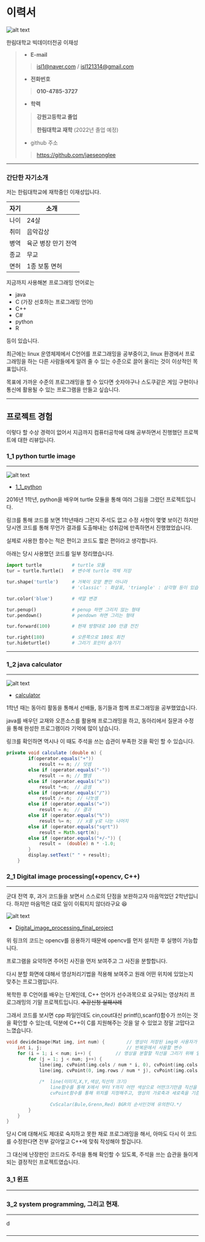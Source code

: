 # 이력서

![alt text](resume_image.png)

한림대학교 빅데이터전공 이재성
> - __E-mail__
>> isl1@naver.com / isl121314@gmail.com
> - __전화번호__
>> __010-4785-3727__
> 
> - __학력__
>> __강원고등학교 졸업__
>>
>> __한림대학교 재학__ (2022년 졸업 예정)
> - github 주소
>> https://github.com/jaeseonglee
>
---
### 간단한 자기소개
저는 한림대학교에 재학중인 이재성입니다.

|자기|소개|
|-----|-----|
|나이| 24살|
|취미| 음악감상|
|병역| 육군 병장 만기 전역|
|종교| 무교|
|면허|1종 보통 면허|

지금까지 사용해본 프로그래밍 언어로는
- java
- C (가장 선호하는 프로그래밍 언어)
- C++
- C#
- python
- R

등이 있습니다.

최근에는 linux 운영체제에서 C언어를 프로그래밍을 공부중이고, linux 환경에서 프로그래밍을 하는 다른 사람들에게 알려 줄 수 있는 수준으로 끌어 올리는 것이 이상적인 목표입니다.

 목표에 가까운 수준의 프로그래밍을 할 수 있다면 숫자야구나 스도쿠같은 게임 구현이나 통신에 활용될 수 있는 프로그램을 만들고 싶습니다.

---
## 프로젝트 경험
이렇다 할 수상 경력이 없어서 지금까지 컴퓨터공학에 대해 공부하면서 진행했던 프로젝트에 대한 리뷰입니다.

### 1_1 python turtle image
---
![alt text](Python_turtle_image.png)

- [1_1_python](https://github.com/jaeseonglee/1_1_python)

2016년 1학년, python을 배우며 turtle 모듈을 통해 여러 그림을 그렸던 프로젝트입니다.

링크를 통해 코드를 보면 1학년때라 그런지 주석도 없고 수정 사항이 몇몇 보이긴 하지만 당시엔 코드를 통해 무언가 결과를 도출해내는 성취감에 만족하면서 진행했었습니다.

실제로 사용한 함수는 적은 편이고 코드도 짧은 편이라고 생각합니다.

아래는 당시 사용했던 코드를 일부 정리했습니다.
```python
import turtle           # turtle 모듈
tur = turtle.Turtle()   # 변수에 turtle 객체 저장

tur.shape('turtle')     # 거북이 모양 뿐만 아니라 
                        # 'classic' : 화살표, 'triangle' : 삼각형 등이 있습니다.

tur.color('blue')       # 색깔 변경 

tur.penup()             # penup 하면 그리지 않는 형태
tur.pendown()           # pendown 하면 그리는 형태

tur.forward(100)        # 현재 방향대로 100 만큼 전진

tur.right(180)          # 오른쪽으로 180도 회전
tur.hideturtle()        # 그리기 포인터 숨기기
```


---
### 1_2 java calculator
---
![alt text](HUS_calculator.png)
- [calculator](https://github.com/jaeseonglee/1-1-Eclipse-File/blob/master/H.U.S/Calculator.java)

1학년 때는 동아리 활동을 통해서 선배들, 동기들과 함께 프로그래밍을 공부했었습니다.

java를 배우던 교재와 오픈소스를 활용해 프로그래밍을 하고, 동아리에서 질문과 수정을 통해 완성한 프로그램이라 기억에 많이 남습니다.

링크를 확인하면 역시나 이 때도 주석을 쓰는 습관이 부족한 것을 확인 할 수 있습니다.
```java
private void calculate (double n) {
		if(operator.equals("+"))
			result += n; // 덧셈   
		else if (operator.equals("-"))
			result -= n; // 뺄셈
		else if (operator.equals("x"))
			result *=n;  // 곱셈
		else if (operator.equals("/"))
			result /= n;  // 나눗셈
		else if (operator.equals("="))
			result = n;  // 결과
		else if (operator.equals("%"))
			result %= n;  // x를 y로 나눈 나머지
		else if (operator.equals("sqrt")) 
			result = Math.sqrt(n);
		else if (operator.equals("+/-")) {
			result =  (double) n * -1.0;
		}
		display.setText(" " + result);
	}
```

### 2_1 Digital image processing(+opencv, C++)
---
군대 전역 후, 과거 코드들을 보면서 스스로의 단점을 보완하고자 마음먹었던 2학년입니다. 하지만 마음먹은 대로 일이 이뤄지지 않더라구요 :laughing:

![alt text](digital_image_processing.png)

- [Digital_image_processing_final_project](https://github.com/jaeseonglee/2-1-Digital-Image-Processing/blob/master/Final_Project/main.cpp)

위 링크의 코드는 opencv를 응용하기 때문에 opencv를 먼저 설치한 후 실행이 가능합니다.

프로그램을 요약하면 주어진 사진을 먼저 보여주고 그 사진을 분할합니다.

다시 분할 화면에 대해서 영상처리기법을 적용해 보여주고 원래 어떤 위치에 있었는지 맞추는 프로그램입니다.

복학한 후 C언어를 배우는 단계인데, C++ 언어가 선수과목으로 요구되는 영상처리 프로그래밍의 기말 프로젝트입니다. ~~수강신청 실패사례~~

그래서 코드를 보시면 cpp 파일인데도 cin,cout대신 printf(),scanf()함수가 쓰이는 것을 확인할 수 있는데, 덕분에 C++이 C를 지원해주는 것을 알 수 있었고 정말 고맙다고 느꼈습니다.

```c++
void devideImage(Mat img, int num) {		// 영상이 저장된 img와 사용자가 입력한 정수 num을 매개변수로 갖는다.
	int i, j;								// 반복문에서 사용할 변수
	for (i = 1; i < num; i++) {			// 영상을 분할할 직선을 그리기 위해 얼만큼 분할할지에 대한 반복문
		for (j = 1; j < num; j++) {
			line(img, cvPoint(img.cols / num * i, 0), cvPoint(img.cols / num * i, img.rows), CvScalar(100, 200, 100), 2);
			line(img, cvPoint(0, img.rows / num * j), cvPoint(img.cols, img.rows / num * j), CvScalar(100, 200, 100), 2);
		
			/*	line(이미지,X,Y,색상,직선의 크기)
				line함수를 통해 X에서 부터 Y까지 어떤 색상으로 어떤크기만큼 직선을 그린다.
				cvPoint함수를 통해 위치를 지정해주고, 영상의 가로축과 세로축을 기준으로 직선을 그린다.
				
				CvScalar(Bule,Grenn,Red) BGR의 순서인것에 유의한다.*/
		}
	}
}
```

당시 C에 대해서도 제대로 숙지하고 못한 채로 프로그래밍을 해서, 아마도 다시 이 코드를 수정한다면 전부 갈아엎고 C++에 맞춰 작성해야 할겁니다.

그 대신에 난장판인 코드라도 주석을 통해 확인할 수 있도록, 주석을 쓰는 습관을 들이게 되는 결정적인 프로젝트였습니다. 

### 3_1 윈프
---


### 3_2 system programming, 그리고 현재.
---
d

### 
---
